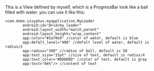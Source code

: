 This is a View defined by myself, which is a ProgressBar look like a ball filled with water. 
you can use it like this:
```
<com.demo.sisyphus.myapplication.MyLoader
        android:id="@+id/my_loader"
        android:layout_width="match_parent"
        android:layout_height="wrap_content"
        app:color="#2a70e9" //color of water, default is blue
        app:defalt_level="400" //defalt level of water, default is radius/2
        app:radius="300" //radius of ball, default is 50
        app:text_size="15pt" //size of text, default is radius/4
        app:text_color="#DDDDDD" //color of text, default is gray
        app:text="66%"/> //content of text
 ```
